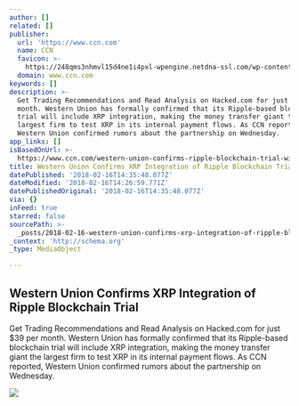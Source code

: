 ```yaml
---
author: []
related: []
publisher:
  url: 'https://www.ccn.com'
  name: CCN
  favicon: >-
    https://248qms3nhmvl15d4ne1i4pxl-wpengine.netdna-ssl.com/wp-content/uploads/fbrfg/favicon.ico?v=8j6Rkk2EwR
  domain: www.ccn.com
keywords: []
description: >-
  Get Trading Recommendations and Read Analysis on Hacked.com for just $39 per
  month. Western Union has formally confirmed that its Ripple-based blockchain
  trial will include XRP integration, making the money transfer giant the
  largest firm to test XRP in its internal payment flows. As CCN reported,
  Western Union confirmed rumors about the partnership on Wednesday.
app_links: []
isBasedOnUrl: >-
  https://www.ccn.com/western-union-confirms-ripple-blockchain-trial-will-feature-xrp-integration/
title: Western Union Confirms XRP Integration of Ripple Blockchain Trial
datePublished: '2018-02-16T14:35:48.077Z'
dateModified: '2018-02-16T14:26:59.771Z'
datePublishedOriginal: '2018-02-16T14:35:48.077Z'
via: {}
inFeed: true
starred: false
sourcePath: >-
  _posts/2018-02-16-western-union-confirms-xrp-integration-of-ripple-blockchain.md
_context: 'http://schema.org'
_type: MediaObject

---
```

<article style=""><h1>Western Union Confirms XRP Integration of Ripple Blockchain Trial</h1><p>Get Trading Recommendations and Read Analysis on Hacked.com for just $39 per month. Western Union has formally confirmed that its Ripple-based blockchain trial will include XRP integration, making the money transfer giant the largest firm to test XRP in its internal payment flows. As CCN reported, Western Union confirmed rumors about the partnership on Wednesday.</p><img src="https://www.ccn.com/wp-content/uploads/2017/05/Western-Union-NY.jpg" /></article>